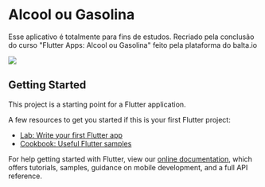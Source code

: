 # Alcool ou Gasolina

Esse aplicativo é totalmente para fins de estudos. Recriado pela conclusão do curso "Flutter Apps: Alcool ou Gasolina" feito pela plataforma do balta.io

<img src="assets/images/Captura de Tela 2020-05-03 às 17.11.56.png">

## Getting Started

This project is a starting point for a Flutter application.

A few resources to get you started if this is your first Flutter project:

- [Lab: Write your first Flutter app](https://flutter.dev/docs/get-started/codelab)
- [Cookbook: Useful Flutter samples](https://flutter.dev/docs/cookbook)

For help getting started with Flutter, view our
[online documentation](https://flutter.dev/docs), which offers tutorials,
samples, guidance on mobile development, and a full API reference.
